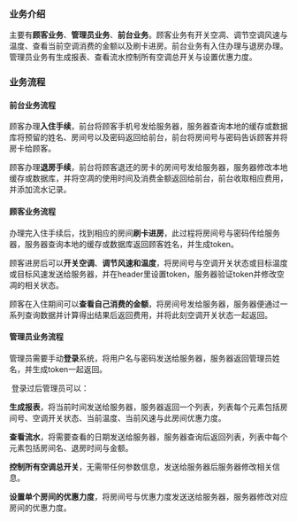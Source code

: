 ### 业务介绍

​		主要有**顾客业务**、**管理员业务**、**前台业务**。顾客业务有开关空凋、调节空调风速与温度、查看当前空调消费的金额以及刷卡进房。前台业务有入住办理与退房办理。管理员业务有生成报表、查看流水控制所有空调总开关与设置优惠力度。



### 业务流程

#### 前台业务流程

​	顾客办理**入住手续**，前台将顾客手机号发给服务器，服务器查询本地的缓存或数据库将预留的姓名、房间号以及密码返回给前台，前台将房间号与密码告诉顾客并将房卡给顾客。

​	顾客办理**退房手续**，前台将顾客退还的房卡的房间号发给服务器，服务器修改本地缓存或数据库，并将空凋的使用时间及消费金额返回给前台，前台收取相应费用，并添加流水记录。



#### 顾客业务流程

​	办理完入住手续后，找到相应的房间**刷卡进房**，此过程将房间号与密码传给服务器，服务器查询本地的缓存或数据库返回顾客姓名，并生成token。

​	顾客进房后可以**开关空调**、**调节风速和温度**，将房间号与空调开关状态或目标温度或目标风速发送给服务器，并在header里设置token，服务器验证token并修改空凋的相关状态。

​	顾客在入住期间可以**查看自己消费的金额**，将房间号发给服务器，服务器便通过一系列查询数据并计算得出结果后返回费用，并将此刻空调开关状态一起返回。



#### 管理员业务流程

​	管理员需要手动**登录**系统，将用户名与密码发送给服务器，服务器返回管理员姓名，并生成token一起返回。

​	登录过后管理员可以：

​		**生成报表**，将当前时间发送给服务器，服务器返回一个列表，列表每个元素包括房间号、空调开关状态、当前温度、当前风速与此房间优惠力度。

​		**查看流水**，将需要查看的日期发送给服务器，服务器查询后返回列表，列表中每个元素包括房间名、退房时间与金额。

​		**控制所有空调总开关**，无需带任何参数信息，发送给服务器后服务器修改相关信息。

​		**设置单个房间的优惠力度**，将房间号与优惠力度发送送给服务器，服务器修改对应房间的优惠力度。